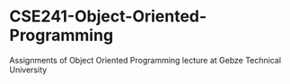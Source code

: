 # CSE241-Object-Oriented-Programming
Assignments of Object Oriented Programming lecture at Gebze Technical University 

